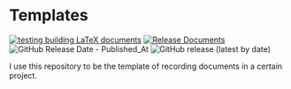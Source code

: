 # Templates

[![testing building LaTeX documents](https://github.com/loganylchen/project-doc-latex/actions/workflows/testing.yaml/badge.svg)](https://github.com/loganylchen/project-doc-latex/actions/workflows/testing.yaml) [![Release Documents](https://github.com/loganylchen/project-doc-latex/actions/workflows/release.yaml/badge.svg?event=release)](https://github.com/loganylchen/project-doc-latex/actions/workflows/release.yaml) ![GitHub Release Date - Published_At](https://img.shields.io/github/release-date/loganylchen/project-doc-latex) ![GitHub release (latest by date)](https://img.shields.io/github/v/release/loganylchen/project-doc-latex?style=social)

I use this repository to be the template of recording documents in a certain project. 